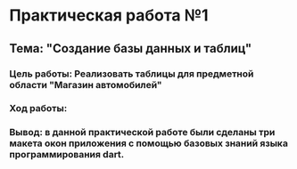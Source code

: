 # Практическая работа №1
## Тема: "Создание базы данных и таблиц"

### Цель работы: Реализовать таблицы для предметной области "Магазин автомобилей"

### Ход работы:

### Вывод: в данной практической работе были сделаны три макета окон приложения с помощью базовых знаний языка программирования dart.
